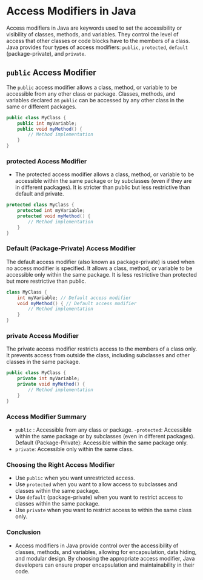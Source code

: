 # Access Modifiers in Java

Access modifiers in Java are keywords used to set the accessibility or visibility of classes, methods, and variables. They control the level of access that other classes or code blocks have to the members of a class. Java provides four types of access modifiers: `public`, `protected`, `default` (package-private), and `private`.

## `public` Access Modifier

The `public` access modifier allows a class, method, or variable to be accessible from any other class or package. Classes, methods, and variables declared as `public` can be accessed by any other class in the same or different packages.

```java
public class MyClass {
    public int myVariable;
    public void myMethod() {
        // Method implementation
    }
}
```

### protected Access Modifier

- The protected access modifier allows a class, method, or variable to be accessible within the same package or by subclasses (even if they are in different packages). It is stricter than public but less restrictive than default and private.

```java
protected class MyClass {
    protected int myVariable;
    protected void myMethod() {
        // Method implementation
    }
}
```

### Default (Package-Private) Access Modifier

The default access modifier (also known as package-private) is used when no access modifier is specified. It allows a class, method, or variable to be accessible only within the same package. It is less restrictive than protected but more restrictive than public.

```java
class MyClass {
    int myVariable; // Default access modifier
    void myMethod() { // Default access modifier
        // Method implementation
    }
}
```

### private Access Modifier

The private access modifier restricts access to the members of a class only. It prevents access from outside the class, including subclasses and other classes in the same package.

```java
public class MyClass {
    private int myVariable;
    private void myMethod() {
        // Method implementation
    }
}
```

### Access Modifier Summary

- `public` : Accessible from any class or package. -`protected`: Accessible within the same package or by subclasses (even in different packages).
  Default (Package-Private): Accessible within the same package only.
- `private`: Accessible only within the same class.

### Choosing the Right Access Modifier

- Use `public` when you want unrestricted access.
- Use `protected` when you want to allow access to subclasses and classes within the same package.
- Use `default` (package-private) when you want to restrict access to classes within the same package.
- Use `private` when you want to restrict access to within the same class only.

### Conclusion

- Access modifiers in Java provide control over the accessibility of classes, methods, and variables, allowing for encapsulation, data hiding, and modular design. By choosing the appropriate access modifier, Java developers can ensure proper encapsulation and maintainability in their code.
